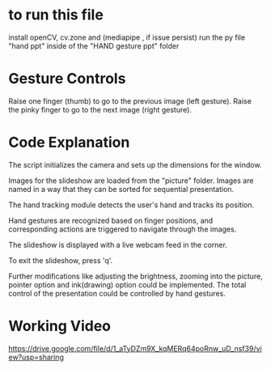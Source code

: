 # to run this file 
install openCV, cv.zone and (mediapipe , if issue persist)
run the py file "hand ppt" inside of the "HAND gesture ppt" folder

# Gesture Controls
Raise one finger (thumb) to go to the previous image (left gesture).
Raise the pinky finger to go to the next image (right gesture).



# Code Explanation
The script initializes the camera and sets up the dimensions for the window.

Images for the slideshow are loaded from the "picture" folder. Images are named in a way that they can be sorted for sequential presentation.

The hand tracking module detects the user's hand and tracks its position.

Hand gestures are recognized based on finger positions, and corresponding actions are triggered to navigate through the images.

The slideshow is displayed with a live webcam feed in the corner.

To exit the slideshow, press 'q'.

Further modifications like adjusting the brightness, zooming into the picture, pointer option and ink(drawing) option could be implemented. The total control of the presentation could be controlled by hand gestures.

# Working Video
https://drive.google.com/file/d/1_aTyDZm9X_kqMERq64poRnw_uD_nsf39/view?usp=sharing


